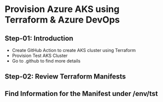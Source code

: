 # Provision Azure AKS using Terraform & Azure DevOps

## Step-01: Introduction
- Create GitHub Action to create AKS cluster using Terraform
- Provision Test AKS Cluster
- Go to .github to find more details


## Step-02: Review Terraform Manifests
## Find Information for the Manifest under /env/tst 
